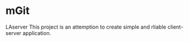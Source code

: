 # mGit
LAserver
This project is an attemption to create simple and rliable client-server application.
